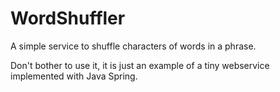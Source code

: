 # WordShuffler

A simple service to shuffle characters of words in a phrase. 

Don't bother to use it, it is just an example of a tiny webservice implemented with Java Spring.
  